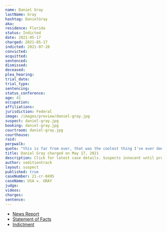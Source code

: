 ```yaml
---
name: Daniel Gray
lastName: Gray
hashtag: DanielGray
aka:
residence: Florida
status: Indicted
date: 2021-05-17
charged: 2021-05-17
indicted: 2021-07-28
convicted:
acquitted:
sentenced:
dismissed:
deceased:
plea_hearing:
trial_date:
trial_type:
sentencing:
status_conference:
age: 41
occupation:
affiliations:
jurisdiction: Federal
image: /images/preview/daniel-gray.jpg
suspect: daniel-gray.jpg
booking: daniel-gray.jpg
courtroom: daniel-gray.jpg
courthouse:
raid:
perpwalk:
quote: "this is far from over, that was the coolest thing I've ever done in my entire life and stay tuned."
title: Daniel Gray charged on May 17, 2021
description: Click for latest case details. Suspects innocent until proven guilty.
author: seditiontrack
layout: suspect
published: true
caseNumber: 21-cr-0495
caseName: USA v. GRAY
judge:
videos:
charges:
sentence:
---
```

- [News Report](https://www.news4jax.com/news/local/2021/05/19/neptune-beach-man-involved-in-altercation-that-led-to-officer-getting-hurt-during-jan-6-capitol-riot-court-documents-say/)
- [Statement of Facts](https://www.justice.gov/usao-dc/press-release/file/1395251/download)
- [Indictment](https://www.justice.gov/usao-dc/case-multi-defendant/file/1421286/download)
